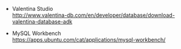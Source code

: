 - Valentina Studio  
http://www.valentina-db.com/en/developer/database/download-valentina-database-adk

- MySQL Workbench  
https://apps.ubuntu.com/cat/applications/mysql-workbench/
